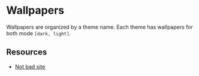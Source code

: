 # Wallpapers

Wallpapers are organized by a theme name. Each theme has wallpapers for both mode `[dark, light]`.

## Resources

- [Not bad site](https://www.wallpaperflare.com/)
